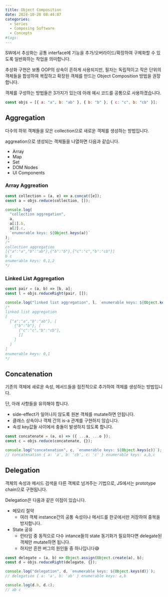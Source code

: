 ```yaml
---
title: Object Composition
date: 2024-10-28 08:44:07
categories:
  - Series
  - Composing Software
  - Concepts
#tags:
---
```

SW에서 추상화는 공통 interface에 기능을 추가/오버라이드/확장하여 구체화할 수 있도록 일반화하는 작업을 의미합니다.

추상화 구현은 보통 OOP의 상속이 흔하게 사용되지만, 필자는 독립적이고 작은 단위의 객체들을 합성하여 복잡하고 확장된 객체를 만드는 Object Composition 방법을 권장합니다.

객체를 구성하는 방법들은 3가지가 있는데 아래 예시 코드를 공통으로 사용하겠습니다.

```js
const objs = [{ a: "a", b: "ab" }, { b: "b" }, { c: "c", b: "cb" }];
```

## Aggregation

다수의 하위 객체들을 모은 collection으로 새로운 객체를 생성하는 방법입니다.

aggreation으로 생성되는 객체들을 나열하면 다음과 같습니다.

- Array
- Map
- Set
- DOM Nodes
- UI Components

### Array Aggreation

```js
const collection = (a, e) => a.concat([e]);
const a = objs.reduce(collection, []);

console.log(
  "collection aggregation",
  a,
  a[1].b,
  a[2].c,
  `enumerable keys: ${Object.keys(a)}`
);
/*
collection aggregation
[{"a":"a","b":"ab"},{"b":"b"},{"c":"c","b":"cb"}]
b c
enumerable keys: 0,1,2
*/
```

### Linked List Aggregation

```js
const pair = (a, b) => [b, a];
const l = objs.reduceRight(pair, []);

console.log("linked list aggregation", l, `enumerable keys: ${Object.keys(l)}`);
/*
linked list aggregation
[
  {"a":"a","b":"ab"}, [
    {"b":"b"}, [
      {"c":"c","b":"cb"},
      []
    ]
  ]
]
enumerable keys: 0,1
*/
```

## Concatenation

기존의 객체에 새로운 속성, 메서드들을 점진적으로 추가하여 객체를 생성하는 방법입니다.

단, 아래 사항들을 유의해야 합니다.

- side-effect가 일어나지 않도록 원본 객체를 mutate하면 안됩니다.
- 클래스 상속이나 객체 간의 is-a 관계를 구현하지 않습니다.
- 속성 key값들 사이에서 충돌이 발생하지 않도록 합니다.

```js
const concatenate = (a, o) => ({ ...a, ...o });
const c = objs.reduce(concatenate, {});

console.log("concatenation", c, `enumerable keys: ${Object.keys(c)}`);
// concatenation { a: 'a', b: 'cb', c: 'c' } enumerable keys: a,b,c
```

## Delegation

객체의 속성과 메서드 검색을 다른 객체로 넘겨주는 기법으로, JS에서는 prototype chain으로 구현됩니다.

Delegation은 다음과 같은 이점이 있습니다.

- 메모리 절약
    - 여러 객체 instance간의 공통 속성이나 메서드를 한곳에서만 저장하여 중복을 방지합니다.
- State 공유
    - 런타임 중 동적으로 다수 intance들의 state 동기화가 필요하다면 delegate된 객체만 mutate하면 됩니다.
    - 하지만 흔한 버그의 원인들 중 하나입니다😅

```js
const delegate = (a, b) => Object.assign(Object.create(a), b);
const d = objs.reduceRight(delegate, {});

console.log("delegation", d, `enumerable keys: ${Object.keys(d)}`);
// delegation { a: 'a', b: 'ab' } enumerable keys: a,b

console.log(d.b, d.c);
// ab c
```